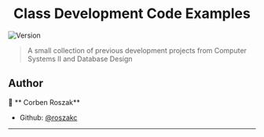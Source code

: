 <h1 align="center">Class Development Code Examples</h1>
<p>
  <img alt="Version" src="https://img.shields.io/badge/version-1.0-blue.svg?cacheSeconds=2592000" />
</p>

> A small collection of previous development projects from Computer Systems II and Database Design

## Author

👤 ** Corben Roszak**

* Github: [@roszakc](https://github.com/roszakc)

***
